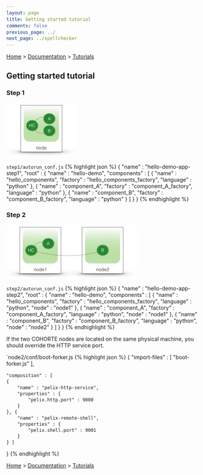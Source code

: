 ```yaml
---
layout: page
title: Getting started tutorial
comments: false
previous_page: ../
next_page: ../spellchecker
---
```


[Home](../../../../) > [Documentation](../../) > [Tutorials](../)

## Getting started tutorial

### Step 1

![Step 1](getting-started-img-1.png)

`step1/autorun_conf.js`
{% highlight json %}
{
	"name" : "hello-demo-app-step1",
	"root" : {
		"name" : "hello-demo",
		"components" : [ {
			"name" : "hello_components",
			"factory" : "hello_components_factory",
			"language" : "python"
		}, {
			"name" : "component_A",
			"factory" : "component_A_factory",
			"language" : "python"
		}, {
			"name" : "component_B",
			"factory" : "component_B_factory",
			"language" : "python"
		} ]
	}
}
{% endhighlight %}

### Step 2

![Step 2](getting-started-img-2.png)

`step2/autorun_conf.js`
{% highlight json %}
{
	"name" : "hello-demo-app-step2",
	"root" : {
		"name" : "hello-demo",
		"components" : [ {
			"name" : "hello_components",
			"factory" : "hello_components_factory",
			"language" : "python",
			"node" : "node1"
		}, {
			"name" : "component_A",
			"factory" : "component_A_factory",
			"language" : "python",
			"node" : "node1"
		}, {
			"name" : "component_B",
			"factory" : "component_B_factory",
			"language" : "python",
			"node" : "node2"
		} ]
	}
}
{% endhighlight %}

If the two COHORTE nodes are located on the same physical machine, you should override the HTTP service port.

`node2/conf/boot-forker.js
{% highlight json %}
{
	"import-files" : [ "boot-forker.js" ],

	"composition" : [
	{
		"name" : "pelix-http-service",
		"properties" : {
			"pelix.http.port" : 9000
		}
	}, {
		"name" : "pelix-remote-shell",
		"properties" : {
			"pelix.shell.port" : 9001
		}
	} ]
}
{% endhighlight %}


[Home](../../../../) > [Documentation](../../) > [Tutorials](../)
